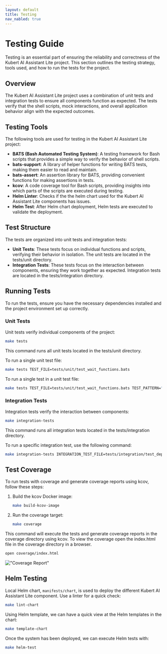 ```yaml
---
layout: default
title: Testing
nav_nabled: true
---
```


# Testing Guide

Testing is an essential part of ensuring the reliability and correctness of the Kubert AI Assistant Lite project. This section outlines the testing strategy, tools used, and how to run the tests for the project.

## Overview

The Kubert AI Assistant Lite project uses a combination of unit tests and integration tests to ensure all components function as expected. The tests verify that the shell scripts, mock interactions, and overall application behavior align with the expected outcomes.

## Testing Tools

The following tools are used for testing in the Kubert AI Assistant Lite project:

- **BATS (Bash Automated Testing System)**: A testing framework for Bash scripts that provides a simple way to verify the behavior of shell scripts.
- **bats-support**: A library of helper functions for writing BATS tests, making them easier to read and maintain.
- **bats-assert**: An assertion library for BATS, providing convenient functions for making assertions in tests.
- **kcov**: A code coverage tool for Bash scripts, providing insights into which parts of the scripts are executed during testing.
- **Helm Linter**: Checks if the the helm chart used for the Kubert AI Assistant Lite components has issues.
- **Helm Test**: After Helm chart deployment, Helm tests are executed to validate the deployment.

## Test Structure

The tests are organized into unit tests and integration tests:

- **Unit Tests**: These tests focus on individual functions and scripts, verifying their behavior in isolation. The unit tests are located in the tests/unit directory.
- **Integration Tests**: These tests focus on the interaction between components, ensuring they work together as expected. Integration tests are located in the tests/integration directory.

## Running Tests

To run the tests, ensure you have the necessary dependencies installed and the project environment set up correctly.

<script src="/kubert-assistant-lite/assets/js/asciinema-player.min.js"></script>

### Unit Tests

Unit tests verify individual components of the project:

```bash
make tests
```

This command runs all unit tests located in the tests/unit directory.

<div id="make-tests"></div>
<script>
    AsciinemaPlayer.create('/kubert-assistant-lite/assets/terminal/make-tests.cast', document.getElementById('make-tests'),{
           poster: 'npt:1'
        });
</script>

To run a single unit test file:

```bash
make tests TEST_FILE=tests/unit/test_wait_functions.bats
```

<div id="make-tests-one-file"></div>
<script>
    AsciinemaPlayer.create('/kubert-assistant-lite/assets/terminal/make-tests-one-file.cast', document.getElementById('make-tests-one-file'),{
           poster: 'npt:1'
        });
</script>

To run a single test in a unit test file:

```bash
make tests TEST_FILE=tests/unit/test_wait_functions.bats TEST_PATTERN="wait_for_nodes should succeed when all nodes are ready"
```

<div id="make-tests-one-file-one-test"></div>
<script>
    AsciinemaPlayer.create('/kubert-assistant-lite/assets/terminal/make-tests-one-file-one-test.cast', document.getElementById('make-tests-one-file-one-test'),{
           poster: 'npt:1'
        });
</script>

### Integration Tests

Integration tests verify the interaction between components:

```bash
make integration-tests
```

<div id="make-tests-integration"></div>
<script>
    AsciinemaPlayer.create('/kubert-assistant-lite/assets/terminal/make-tests-integration.cast', document.getElementById('make-tests-integration'),{
           poster: 'npt:1'
        });
</script>

This command runs all integration tests located in the tests/integration directory.

To run a specific integration test, use the following command:

```bash
make integration-tests INTEGRATION_TEST_FILE=tests/integration/test_deploy_application.bats
```

<div id="make-tests-integration-one-file"></div>
<script>
    AsciinemaPlayer.create('/kubert-assistant-lite/assets/terminal/make-tests-integration-one-file.cast', document.getElementById('make-tests-integration-one-file'), {
           poster: 'npt:1'
        });
</script>

## Test Coverage

To run tests with coverage and generate coverage reports using kcov, follow these steps:

1. Build the kcov Docker image:

    ```bash
    make build-kcov-image
    ```

    <div id="build-kcov-image"></div>
    <script>
        AsciinemaPlayer.create('/kubert-assistant-lite/assets/terminal/build-kcov-image.cast', document.getElementById('build-kcov-image'),{
           poster: 'npt:1'
        });
    </script>

2. Run the coverage target:

    ```bash
    make coverage
    ```

    <div id="make-coverage"></div>
    <script>
        AsciinemaPlayer.create('/kubert-assistant-lite/assets/terminal/make-coverage.cast', document.getElementById('make-coverage'),{
           poster: 'npt:1'
        });
    </script>

This command will execute the tests and generate coverage reports in the coverage directory using kcov. To view the coverage open the index.html file in the coverage directory in a browser.

```bash
open coverage/index.html
```

!["Coverage Report"](/kubert-assistant-lite/assets/images/coverage-report.png "Coverage Report")

## Helm Testing

Local Helm chart, `manifests/chart`, is used to deploy the different Kubert AI Assistant Lite component. Use a linter for a quick check:

```bash
make lint-chart
```
<div id="lint-chart"></div>
<script>
    AsciinemaPlayer.create('/kubert-assistant-lite/assets/terminal/lint-chart.cast', document.getElementById('lint-chart'),{
        poster: 'npt:1'
    });
</script>

Using Helm template, we can have a quick view at the Helm templates in the chart:

```bash
make template-chart
```

<div id="template-chart"></div>
<script>
    AsciinemaPlayer.create('/kubert-assistant-lite/assets/terminal/template-chart.cast', document.getElementById('template-chart'),{
        poster: 'npt:1'
    });
</script>

Once the system has been deployed, we can execute Helm tests with:

```bash
make helm-test
```

<div id="helm-tests"></div>
<script>
    AsciinemaPlayer.create('/kubert-assistant-lite/assets/terminal/helm-tests.cast', document.getElementById('helm-tests'),{
        poster: 'npt:1'
    });
</script>

